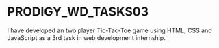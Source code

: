 # PRODIGY_WD_TASKS03
I have developed an two player Tic-Tac-Toe game using HTML, CSS and JavaScript as a 3rd task in web development internship.
